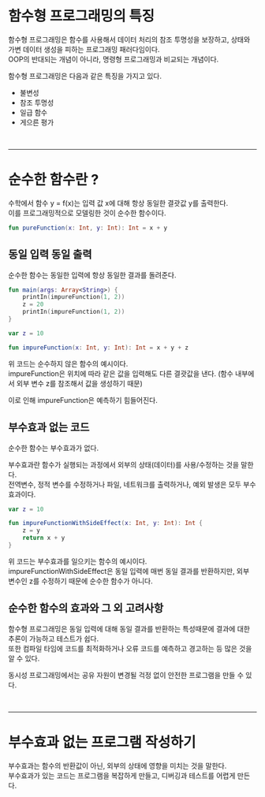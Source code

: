 # 함수형 프로그래밍의 특징

함수형 프로그래밍은 함수를 사용해서 데이터 처리의 참조 투명성을 보장하고, 상태와 가변 데이터 생성을 피하는 프로그래밍 패러다임이다. <br>
OOP의 반대되는 개념이 아니라, 명령형 프로그래밍과 비교되는 개념이다.

함수형 프로그래밍은 다음과 같은 특징을 가지고 있다. 

- 불변성
- 참조 투명성
- 일급 함수
- 게으른 평가

<br>
<hr>

# 순수한 함수란 ?

수학에서 함수 y = f(x)는 입력 값 x에 대해 항상 동일한 결괏값 y를 출력한다. <br>
이를 프로그래밍적으로 모델링한 것이 순수한 함수이다.

```kt
fun pureFunction(x: Int, y: Int): Int = x + y
```


## 동일 입력 동일 출력

순수한 함수는 동일한 입력에 항상 동일한 결과를 돌려준다.

```kt
fun main(args: Array<String>) { 
    printIn(impureFunction(1, 2)) 
    z = 20 
    printIn(impureFunction(1, 2))
}

var z = 10

fun impureFunction(x: Int, y: Int): Int = x + y + z
```

위 코드는 순수하지 않은 함수의 예시이다. <br>
impureFunction은 위치에 따라 같은 값을 입력해도 다른 결괏값을 낸다. (함수 내부에서 외부 변수 z를 참조해서 값을 생성하기 때문)

이로 인해 impureFunction은 예측하기 힘들어진다.

## 부수효과 없는 코드

순수한 함수는 부수효과가 없다.

부수효과란 함수가 실행되는 과정에서 외부의 상태(데이터)를 사용/수정하는 것을 말한다. <br>
전역변수, 정적 변수를 수정하거나 파일, 네트워크를 출력하거나, 예외 발생은 모두 부수효과이다.

```kt
var z = 10

fun impureFunctionWithSideEffect(x: Int, y: Int): Int { 
    z = y
    return x + y 
}
```

위 코드는 부수효과를 일으키는 함수의 예시이다. <br>
impureFunctionWithSideEffect은 동일 입력에 매번 동일 결과를 반환하지만, 외부 변수인 z를 수정하기 때문에 순수한 함수가 아니다.

## 순수한 함수의 효과와 그 외 고려사항

함수형 프로그래밍은 동일 입력에 대해 동일 결과를 반환하는 특성때문에 결과에 대한 추론이 가능하고 테스트가 쉽다. <br>
또한 컴파일 타임에 코드를 최적화하거나 오류 코드를 예측하고 경고하는 등 많은 것을 알 수 있다.

동시성 프로그래밍에서는 공유 자원이 변경될 걱정 없이 안전한 프로그램을 만들 수 있다.

<br>
<hr>

# 부수효과 없는 프로그램 작성하기

부수효과는 함수의 반환값이 아닌, 외부의 상태에 영향을 미치는 것을 말한다. <br>
부수효과가 있는 코드는 프로그램을 복잡하게 만들고, 디버깅과 테스트를 어렵게 만든다.




















